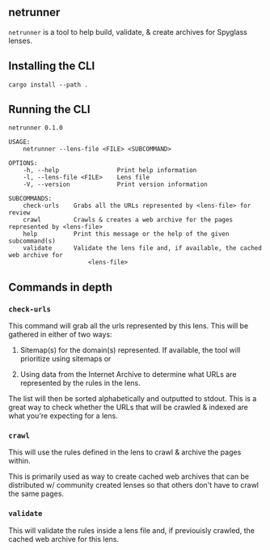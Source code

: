 ## netrunner

`netrunner` is a tool to help build, validate, & create archives for Spyglass lenses.

## Installing the CLI

```
cargo install --path .
```

## Running the CLI

```
netrunner 0.1.0

USAGE:
    netrunner --lens-file <FILE> <SUBCOMMAND>

OPTIONS:
    -h, --help                Print help information
    -l, --lens-file <FILE>    Lens file
    -V, --version             Print version information

SUBCOMMANDS:
    check-urls    Grabs all the URLs represented by <lens-file> for review
    crawl         Crawls & creates a web archive for the pages represented by <lens-file>
    help          Print this message or the help of the given subcommand(s)
    validate      Validate the lens file and, if available, the cached web archive for
                      <lens-file>
```


## Commands in depth

### `check-urls`
This command will grab all the urls represented by this lens. This will be gathered
in either of two ways:

1. Sitemap(s) for the domain(s) represented. If available, the tool will prioritize
using sitemaps or

2. Using data from the Internet Archive to determine what URLs are represented by
the rules in the lens.

The list will then be sorted alphabetically and outputted to stdout. This is a great
way to check whether the URLs that will be crawled & indexed are what you're expecting
for a lens.


### `crawl`
This will use the rules defined in the lens to crawl & archive the pages within.

This is primarily used as way to create cached web archives that can be distributed w/
community created lenses so that others don't have to crawl the same pages.


### `validate`
This will validate the rules inside a lens file and, if previouisly crawled, the
cached web archive for this lens.